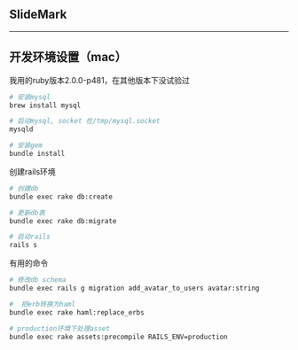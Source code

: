 ## SlideMark

------------

## 开发环境设置（mac）

我用的ruby版本2.0.0-p481，在其他版本下没试验过

```bash
# 安装mysql
brew install mysql

# 启动mysql, socket 在/tmp/mysql.socket
mysqld

# 安装gem
bundle install
```

创建rails环境

```bash
# 创建db
bundle exec rake db:create

# 更新db表
bundle exec rake db:migrate

# 启动rails
rails s
```

有用的命令

```bash
# 修改db schema
bundle exec rails g migration add_avatar_to_users avatar:string

#  把erb转换为haml
bundle exec rake haml:replace_erbs

# production环境下处理asset
bundle exec rake assets:precompile RAILS_ENV=production
```
